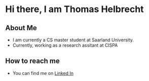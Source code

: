 # Hi there, I am Thomas Helbrecht

## About Me
- I am currently a CS master student at Saarland University.
- Currently,  working as a research assitant at CISPA


## How to reach me
- You can find me on [Linked In](https://www.linkedin.com/in/thomas-helbrecht-7944a1208/)